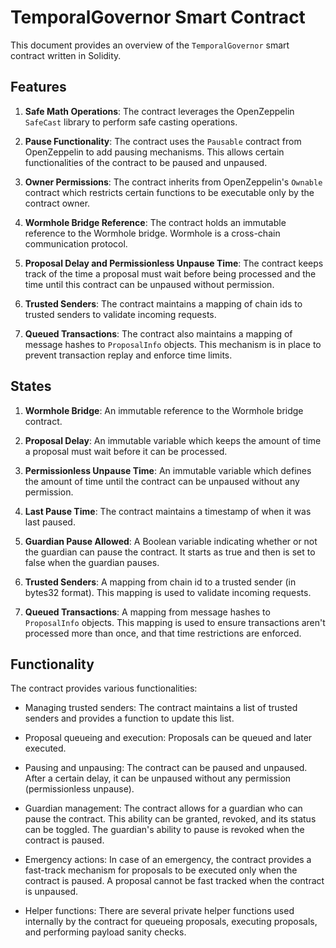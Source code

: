 # TemporalGovernor Smart Contract

This document provides an overview of the `TemporalGovernor` smart contract
written in Solidity.

## Features

1. **Safe Math Operations**: The contract leverages the OpenZeppelin `SafeCast`
   library to perform safe casting operations.

2. **Pause Functionality**: The contract uses the `Pausable` contract from
   OpenZeppelin to add pausing mechanisms. This allows certain functionalities
   of the contract to be paused and unpaused.

3. **Owner Permissions**: The contract inherits from OpenZeppelin's `Ownable`
   contract which restricts certain functions to be executable only by the
   contract owner.

4. **Wormhole Bridge Reference**: The contract holds an immutable reference to
   the Wormhole bridge. Wormhole is a cross-chain communication protocol.

5. **Proposal Delay and Permissionless Unpause Time**: The contract keeps track
   of the time a proposal must wait before being processed and the time until
   this contract can be unpaused without permission.

6. **Trusted Senders**: The contract maintains a mapping of chain ids to trusted
   senders to validate incoming requests.

7. **Queued Transactions**: The contract also maintains a mapping of message
   hashes to `ProposalInfo` objects. This mechanism is in place to prevent
   transaction replay and enforce time limits.

## States

1. **Wormhole Bridge**: An immutable reference to the Wormhole bridge contract.

2. **Proposal Delay**: An immutable variable which keeps the amount of time a
   proposal must wait before it can be processed.

3. **Permissionless Unpause Time**: An immutable variable which defines the
   amount of time until the contract can be unpaused without any permission.

4. **Last Pause Time**: The contract maintains a timestamp of when it was last
   paused.

5. **Guardian Pause Allowed**: A Boolean variable indicating whether or not the
   guardian can pause the contract. It starts as true and then is set to false
   when the guardian pauses.

6. **Trusted Senders**: A mapping from chain id to a trusted sender (in bytes32
   format). This mapping is used to validate incoming requests.

7. **Queued Transactions**: A mapping from message hashes to `ProposalInfo`
   objects. This mapping is used to ensure transactions aren't processed more
   than once, and that time restrictions are enforced.

## Functionality

The contract provides various functionalities:

- Managing trusted senders: The contract maintains a list of trusted senders and
  provides a function to update this list.

- Proposal queueing and execution: Proposals can be queued and later executed.

- Pausing and unpausing: The contract can be paused and unpaused. After a
  certain delay, it can be unpaused without any permission (permissionless
  unpause).

- Guardian management: The contract allows for a guardian who can pause the
  contract. This ability can be granted, revoked, and its status can be toggled.
  The guardian's ability to pause is revoked when the contract is paused.

- Emergency actions: In case of an emergency, the contract provides a fast-track
  mechanism for proposals to be executed only when the contract is paused. A
  proposal cannot be fast tracked when the contract is unpaused.

- Helper functions: There are several private helper functions used internally
  by the contract for queueing proposals, executing proposals, and performing
  payload sanity checks.
